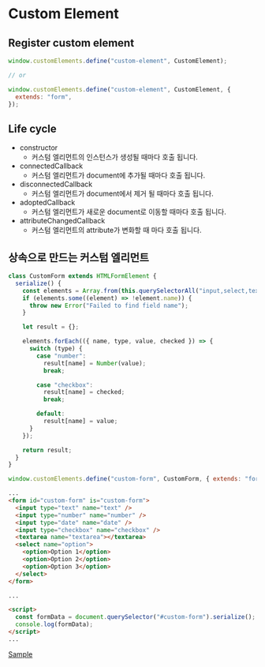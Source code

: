 # Custom Element

## Register custom element

```javascript
window.customElements.define("custom-element", CustomElement);

// or

window.customElements.define("custom-element", CustomElement, {
  extends: "form",
});
```

## Life cycle

- constructor
  - 커스텀 엘리먼트의 인스턴스가 생성될 때마다 호출 됩니다.
- connectedCallback
  - 커스텀 엘리먼트가 document에 추가될 때마다 호출 됩니다.
- disconnectedCallback
  - 커스텀 엘리먼트가 document에서 제거 될 때마다 호출 됩니다.
- adoptedCallback
  - 커스텀 엘리먼트가 새로운 document로 이동할 때마다 호출 됩니다.
- attributeChangedCallback
  - 커스텀 엘리먼트의 attribute가 변화할 때 마다 호출 됩니다.

## 상속으로 만드는 커스텀 엘리먼트

```javascript
class CustomForm extends HTMLFormElement {
  serialize() {
    const elements = Array.from(this.querySelectorAll("input,select,textarea"));
    if (elements.some((element) => !element.name)) {
      throw new Error("Failed to find field name");
    }

    let result = {};

    elements.forEach(({ name, type, value, checked }) => {
      switch (type) {
        case "number":
          result[name] = Number(value);
          break;

        case "checkbox":
          result[name] = checked;
          break;

        default:
          result[name] = value;
      }
    });

    return result;
  }
}

window.customElements.define("custom-form", CustomForm, { extends: "form" });
```

```html
...
<form id="custom-form" is="custom-form">
  <input type="text" name="text" />
  <input type="number" name="number" />
  <input type="date" name="date" />
  <input type="checkbox" name="checkbox" />
  <textarea name="textarea"></textarea>
  <select name="option">
    <option>Option 1</option>
    <option>Option 2</option>
    <option>Option 3</option>
  </select>
</form>

...

<script>
  const formData = document.querySelector("#custom-form").serialize();
  console.log(formData);
</script>
...
```

[Sample](https://socar-butler.github.io/custom-form.html)